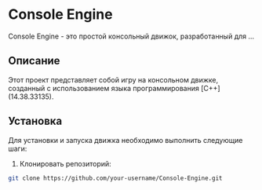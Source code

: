 # Console Engine

Console Engine - это простой консольный движок, разработанный для ...

## Описание

Этот проект представляет собой игру на консольном движке, созданный с использованием языка программирования [C++] (14.38.33135).


## Установка

Для установки и запуска движка необходимо выполнить следующие шаги:

1. Клонировать репозиторий:

```bash
git clone https://github.com/your-username/Console-Engine.git
